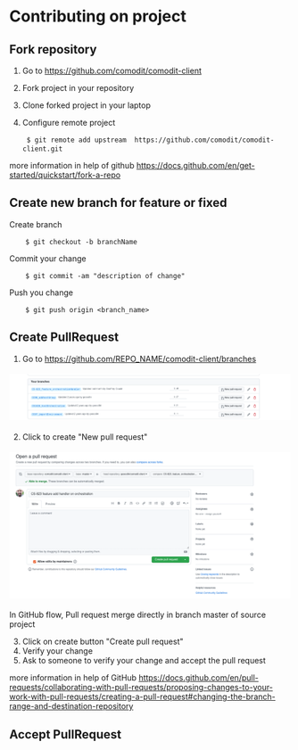# Contributing on project

## Fork repository

1. Go to https://github.com/comodit/comodit-client
2. Fork project in your repository 
3. Clone forked project in your laptop 
4. Configure remote project
 
        $ git remote add upstream  https://github.com/comodit/comodit-client.git

more information in help of github https://docs.github.com/en/get-started/quickstart/fork-a-repo


## Create new branch for feature or fixed

Create branch

        $ git checkout -b branchName

Commit your change

        $ git commit -am "description of change"

Push you change

        $ git push origin <branch_name>

## Create PullRequest

1. Go to https://github.com/REPO_NAME/comodit-client/branches

#### ![pullRequest](./image/pr.png)

2. Click to create "New pull request"

#### ![setting](./image/setting.png)

In GitHub flow, Pull request merge directly in branch master of source project

3. Click on create button "Create pull request"
4. Verify your change
5. Ask to someone to verify your change and accept the pull request

more information in help of GitHub https://docs.github.com/en/pull-requests/collaborating-with-pull-requests/proposing-changes-to-your-work-with-pull-requests/creating-a-pull-request#changing-the-branch-range-and-destination-repository


## Accept PullRequest

